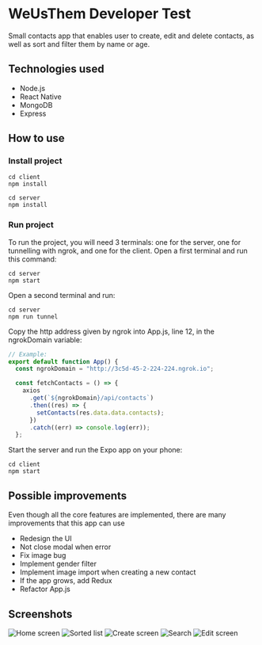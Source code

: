# WeUsThem Developer Test

Small contacts app that enables user to create, edit and delete contacts, as well as sort and filter them by name or age.

## Technologies used

- Node.js
- React Native
- MongoDB
- Express

## How to use

### Install project

```
cd client
npm install

cd server
npm install
```

### Run project

To run the project, you will need 3 terminals: one for the server, one for tunnelling with ngrok, and one for the client. Open a first terminal and run this command:

```
cd server
npm start
```

Open a second terminal and run:

```
cd server
npm run tunnel
```

Copy the http address given by ngrok into App.js, line 12, in the ngrokDomain variable:

```js
// Example:
export default function App() {
  const ngrokDomain = "http://3c5d-45-2-224-224.ngrok.io";

  const fetchContacts = () => {
    axios
      .get(`${ngrokDomain}/api/contacts`)
      .then((res) => {
        setContacts(res.data.data.contacts);
      })
      .catch((err) => console.log(err));
  };
```

Start the server and run the Expo app on your phone:

```
cd client
npm start
```

## Possible improvements

Even though all the core features are implemented, there are many improvements that this app can use

- Redesign the UI
- Not close modal when error
- Fix image bug
- Implement gender filter
- Implement image import when creating a new contact
- If the app grows, add Redux
- Refactor App.js

## Screenshots

![Home screen](https://github.com/mariam-hm/weusthem-test-dev/blob/master/screenshots/screen01.jpg "Home screen")
![Sorted list](https://github.com/mariam-hm/weusthem-test-dev/blob/master/screenshots/screen02.jpg "Sorted list")
![Create screen](https://github.com/mariam-hm/weusthem-test-dev/blob/master/screenshots/screen03.jpg "Create screen")
![Search](https://github.com/mariam-hm/weusthem-test-dev/blob/master/screenshots/screen04.jpg "Search")
![Edit screen](https://github.com/mariam-hm/weusthem-test-dev/blob/master/screenshots/screen05.jpg "Edit screen")
